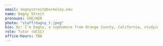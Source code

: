```yaml
---
email: dagnystreit@berkeley.edu
name: Dagny Streit
pronouns: SHE/HER
photo: "staff/dagny_t.jpeg"
bio: Hi! I’m Dagny, a sophomore from Orange County, California, studying applied mathematics and computer science. Outside of class, I enjoy baking, reading, gardening, and traveling!
role: Tutor (UCS1)
office-hours: TBA
---
```


